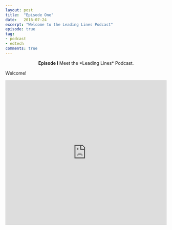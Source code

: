 ```yaml
---
layout: post
title:  "Episode One"
date:   2016-07-24
excerpt: "Welcome to the Leading Lines Podcast"
episode: true
tag:
- podcast
- edtech
comments: true
---
```


<center><b>Episode I</b> Meet the *Leading Lines* Podcast.</center>

Welcome!

<iframe width="100%" height="450" scrolling="no" frameborder="no" src="https://w.soundcloud.com/player/?url=https%3A//api.soundcloud.com/tracks/275488623&amp;auto_play=false&amp;hide_related=false&amp;show_comments=true&amp;show_user=true&amp;show_reposts=false&amp;visual=true"></iframe>
